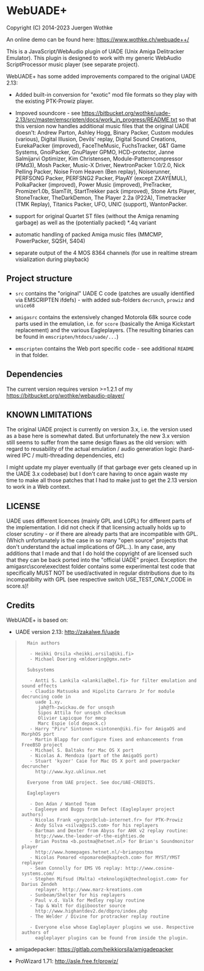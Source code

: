 # WebUADE+

Copyright (C) 2014-2023 Juergen Wothke

An online demo can be found here: https://www.wothke.ch/webuade++/


This is a JavaScript/WebAudio plugin of UADE (Unix Amiga Delitracker Emulator). This plugin is designed to
work with my generic WebAudio ScriptProcessor music player (see separate project).



WebUADE+ has some added improvements compared to the original UADE 2.13:

- Added built-in conversion for "exotic" mod file formats so they play with the existing PTK-Prowiz player.

- Impoved soundcore - see https://bitbucket.org/wothke/uade-2.13/src/master/emscripten/docs/work_in_progress/README.txt
so that this version now handles additional music files that the original UADE doesn't: Andrew Parton, Ashley Hogg,
Binary Packer, Custom modules (various), Digital Illusion, Devils' replay, Digital Sound Creations, EurekaPacker (improved),
FaceTheMusic, FuchsTracker, G&T Game Systems, GnoiPacker, GnuPlayer GPMO, HCD-protector, Janne Salmijarvi Optimizer,
Kim Christensen, Module-Patterncompressor (PMd3), Mosh Packer, Music-X Driver, NewtronPacker 1.0/2.0, Nick Pelling Packer,
Noise From Heaven (Ben replay), Noiserunner, PERFSONG Packer, PERFSNG2 Packer, PlayAY (except ZXAYEMUL),
PolkaPacker (improved), Power Music (improved), PreTracker, Promizer1.0b, SlamTilt, StartTrekker pack (improved),
Stone Arts Player, StoneTracker, TheDarkDemon, The Player 2.2a (P22A), Timetracker (TMK Replay), Titanics Packer,
UFO, UNIC (support), WantonPacker.

- support for original Quartet ST files (without the Amiga renaming garbage) as well as the (potentially packed) *.4q variant

- automatic handling of packed Amiga music files (MMCMP, PowerPacker, SQSH, S404)

- separate output of the 4 MOS 8364 channels (for use in realtime stream visialization during playback)


## Project structure

- `src` contains the "original" UADE C code (patches are usually identified via EMSCRIPTEN ifdefs) - with added
sub-folders `decrunch`, `prowiz` and `unice68`

- `amigasrc` contains the extensively changed Motorola 68k source code parts used in the emulation, i.e. for
`score` (basically the Amiga Kickstart replacement) and the various Eagleplayers. (The resulting binaries
can be found in `emscripten/htdocs/uade/...`)

- `emscripten` contains the Web port specific code - see additional `README` in that folder.


## Dependencies
The current version requires version >=1.2.1 of my https://bitbucket.org/wothke/webaudio-player/



## KNOWN LIMITATIONS

The original UADE project is currently on version 3.x, i.e. the version used as a base here is somewhat dated. But
unfortunately the new 3.x version still seems to suffer from the same design flaws as the old version: with regard to
reusability of the actual emulation / audio generation logic (hard-wired IPC / multi-threading dependencies, etc)

I might update my player eventually (if that garbage ever gets cleaned up in the UADE 3.x codebase) but I don't
care having to once again waste my time to make all those patches that I had to make just to get the 2.13 version
to work in a Web context.



## LICENSE

UADE uses different licences (mainly GPL and LGPL) for different parts of the implementation. I did not check
if that licensing actually holds up to closer scrutiny - or if there are already parts that are incompatible
with GPL. (Which unfortunately is the case in so many "open source" projects that don't understand the actual
implications of GPL..). In any case, any additions that I made and that I do hold the copyright of are licensed
such that they can be back ported into the "official UADE" project. Exception: the amigasrc\score\exec\test folder
contains some experimental test code that specifically MUST NOT be used/activated in regular distributions
due to its incompatibilty with GPL (see respective switch USE_TEST_ONLY_CODE in score.s)!

## Credits

WebUADE+ is based on:

- UADE version 2.13: http://zakalwe.fi/uade

>		Main authors
>
>		 - Heikki Orsila <heikki.orsila@iki.fi>
>		 - Michael Doering <mldoering@gmx.net>
>
>		Subsystems
>
>		 - Antti S. Lankila <alankila@bel.fi> for filter emulation and sound effects
>		 - Claudio Matsuoka and Hipolito Carraro Jr for module decruncing code in
>		   uade 1.xy.
>			jah@fh-zwickau.de for unsqsh
>			Sipos Attila for unsqsh checksum
>			Olivier Lapicque for mmcp
>			Marc Espie (old depack.c)
>		 - Harry "Piru" Sintonen <sintonen@iki.fi> for AmigaOS and MorphOS port
>		 - Martin Blapp for configure fixes and enhancements from FreeBSD project
>		 - Michael S. Baltaks for Mac OS X port
>		 - Nicolas A. Mendoza (part of the AmigaOS port)
>		 - Stuart 'kyzer' Caie for Mac OS X port and powerpacker decruncher
>		   http://www.kyz.uklinux.net
>
>		Everyone from UAE project. See doc/UAE-CREDITS.
>
>		Eagleplayers
>
>		 - Don Adan / Wanted Team
>		 - Eagleeye and Buggs from Defect (Eagleplayer project authors)
>		 - Nicolas Frank <gryzor@club-internet.fr> for PTK-Prowiz
>		 - Andy Silva <silva@psi5.com> for his replayers
>		 - Bartman and Dexter from Abyss for AHX v2 replay routine:
>		   http://www.the-leader-of-the-eighties.de
>		 - Brian Postma <b.postma@hetnet.nl> for Brian's Soundmonitor player
>		   http://www.homepages.hetnet.nl/~brianpostma
>		 - Nicolas Pomared <npomarede@kaptech.com> for MYST/YMST replayer
>		 - Sean Connolly for EMS V6 replay: http://www.cosine-systems.com/
>		 - Stephen Mifsud (Malta) <teknologik@technologist.com> for Darius Zendeh
>		   replayer. http://www.marz-kreations.com
>		 - Sunbeam/Shelter for his replayers
>		 - Paul v.d. Valk for Medley replay routine
>		 - Tap & Walt for digibooster source
>		   http://www.highantdev2.de/dbpro/index.php
>		 - The Welder / Divine for protracker replay routine
>
>		 - Everyone else whose Eagleplayer plugins we use. Respective authors of
>		   eagleplayer plugins can be found from inside the plugin.


- amigadepacker: https://gitlab.com/heikkiorsila/amigadepacker

- ProWizard 1.71: http://asle.free.fr/prowiz/